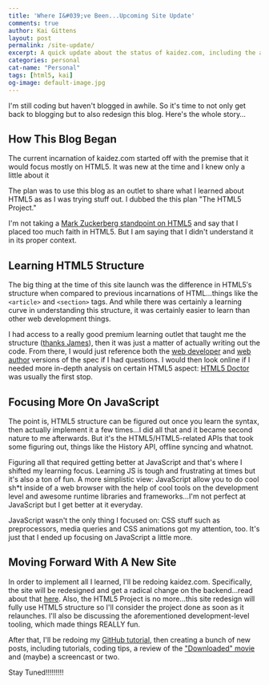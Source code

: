 ```yaml
---
title: 'Where I&#039;ve Been...Upcoming Site Update'
comments: true
author: Kai Gittens
layout: post
permalink: /site-update/
excerpt: A quick update about the status of kaidez.com, including the announcing of a new, upcoming site design.
categories: personal
cat-name: "Personal"
tags: [html5, kai]
og-image: default-image.jpg
---
```


I'm still coding but haven't blogged in awhile. So it's time to not only get back to blogging but to also redesign this blog. Here's the whole story…

## How This Blog Began

The current incarnation of kaidez.com started off with the premise that it would focus mostly on HTML5. It was new at the time and I knew only a little about it

The plan was to use this blog as an outlet to share what I learned about HTML5 as as I was trying stuff out. I dubbed the this plan "The HTML5 Project."

I'm not taking a [Mark Zuckerberg standpoint on HTML5][1] and say that I placed too much faith in HTML5. But I am saying that I didn't understand it in its proper context.

## Learning HTML5 Structure

The big thing at the time of this site launch was the difference in HTML5′s structure when compared to previous incarnations of HTML…things like the `<article>` and `<section>` tags. And while there was certainly a learning curve in understanding this structure, it was certainly easier to learn than other web development things.

I had access to a really good premium learning outlet that taught me the structure ([thanks James][2]), then it was just a matter of actually writing out the code. From there, I would just reference both the [web developer][3] and [web author][4] versions of the spec if I had questions. I would then look online if I needed more in-depth analysis on certain HTML5 aspect: [HTML5 Doctor][5] was usually the first stop.

## Focusing More On JavaScript

The point is, HTML5 structure can be figured out once you learn the syntax, then actually implement it a few times…I did all that and it became second nature to me afterwards. But it's the HTML5/HTML5-related APIs that took some figuring out, things like the History API, offline syncing and whatnot.

Figuring all that required getting better at JavaScript and that's where I shifted my learning focus. Learning JS is tough and frustrating at times but it's also a ton of fun. A more simplistic view: JavaScript allow you to do cool sh*t inside of a web browser with the help of cool tools on the development level and awesome runtime libraries and frameworks…I'm not perfect at JavaScript but I get better at it everyday.

JavaScript wasn't the only thing I focused on: CSS stuff such as preprocessors, media queries and CSS animations got my attention, too. It's just that I ended up focusing on JavaScript a little more.

## Moving Forward With A New Site

In order to implement all I learned, I'll be redoing kaidez.com. Specifically, the site will be redesigned and get a radical change on the backend...read about that [here](/site-redesign-2013/ "Read the resdesign process for kaidez.com"). Also, the HTML5 Project is no more...this site redesign will fully use HTML5 structure so I'll consider the project done as soon as it relaunches. I'll also be discussing the aforementioned development-level tooling, which made things REALLY fun.

After that, I'll be redoing my [GitHub tutorial][6], then creating a bunch of new posts, including tutorials, coding tips, a review of the ["Downloaded" movie](/downloaded-movie-review/ "Read kaidez's review of 'Downloaded: The Movie") and (maybe) a screencast or two.

Stay Tuned!!!!!!!!!

 [1]: http://techcrunch.com/2012/09/11/mark-zuckerberg-our-biggest-mistake-with-mobile-was-betting-too-much-on-html5/
 [2]: http://www.lynda.com/HTML-tutorials/HTML5-Structure-Syntax-Semantics/182177-2.html
 [3]: http://developers.whatwg.org/
 [4]: http://dev.w3.org/html5/spec-author-view/
 [5]: http://html5doctor.com/
 [6]: http://kaidez.com/remove-files-from-github/

